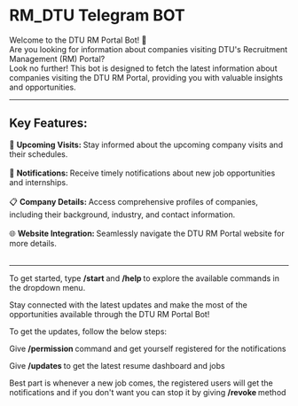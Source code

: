 # RM_DTU Telegram BOT
Welcome to the DTU RM Portal Bot! 🤖  <br>
Are you looking for information about companies visiting DTU's Recruitment Management (RM) Portal? 
<br>
Look no further! This bot is designed to fetch the latest information about companies visiting the DTU RM Portal, providing you with valuable insights and opportunities.
<hr>

## Key Features:

📅 <strong> Upcoming Visits: </strong> Stay informed about the upcoming company visits and their schedules.
<br>
<br>
🔔 <strong> Notifications: </strong> Receive timely notifications about new job opportunities and internships.
<br>
<br>
📋 <strong> Company Details: </strong> Access comprehensive profiles of companies, including their background, industry, and contact information.
<br>
<br>
🌐 <strong> Website Integration: </strong> Seamlessly navigate the DTU RM Portal website for more details.
<br>
<br>

------------------------------------------------

To get started, type <strong> /start </strong> and <strong> /help </strong> to explore the available commands in the dropdown menu. <br>

Stay connected with the latest updates and make the most of the opportunities available through the DTU RM Portal Bot!

To get the updates, follow the below steps:

Give <strong> /permission </strong> command and get yourself registered for the notifications<br>

Give <strong> /updates </strong> to get the latest resume dashboard and jobs<br>

Best part is whenever a new job comes, the registered users will get the notifications and if you don't want you can stop it by giving <strong> /revoke </strong> method
